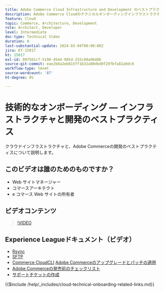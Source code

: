 ```yaml
---
title: Adobe Commerce Cloud Infrastructure and Development のベストプラクティス
description: Adobe Commerce Cloudのテクニカルオンボーディングインフラストラクチャと開発のベストプラクティスについて説明します。
feature: Cloud
topic: Commerce, Architecture, Development
role: Architect, Developer
level: Intermediate
doc-type: Technical Video
duration: 0
last-substantial-update: 2024-03-04T00:00:00Z
jira: KT-15017
kt: 15017
exl-id: 097561c7-5198-4544-985d-255c80a9648b
source-git-commit: eae2b8a2eb815ff1b32a80dbd0f29fbfa82a0dc0
workflow-type: tm+mt
source-wordcount: '87'
ht-degree: 0%

---
```


# 技術的なオンボーディング — インフラストラクチャと開発のベストプラクティス

クラウドインフラストラクチャと、Adobe Commerceの開発のベストプラクティスについて説明します。

## このビデオは誰のためのものですか？

- Web サイトマネージャー
- コマースアーキテクト
- e コマース Web サイトの所有者

## ビデオコンテンツ

>[!VIDEO](https://video.tv.adobe.com/v/3427679?learn=on)

## Experience Leagueドキュメント（ビデオ）

- [Rsync](https://experienceleague.adobe.com/docs/commerce-cloud-service/user-guide/develop/deploy/staging-production.html#migrate-files-using-rsync)
- [SFTP](https://experienceleague.adobe.com/docs/commerce-cloud-service/user-guide/develop/secure-connections.html#sftp)
- [Commerce CloudCLI](https://experienceleague.adobe.com/docs/commerce-cloud-service/user-guide/dev-tools/cloud-cli/cloud-cli-overview.html)
  [Adobe Commerceのアップグレードとパッチの適用](https://experienceleague.adobe.com/docs/commerce-cloud-service/user-guide/develop/upgrade/apply-patches.html)
- [Adobe Commerceの発売前のチェックリスト](https://experienceleague.adobe.com/docs/commerce-cloud-service/user-guide/launch/checklist.html)
- [サポートチケットの作成](https://experienceleague.adobe.com/docs/commerce-knowledge-base/kb/help-center-guide/magento-help-center-user-guide.html)

{{$include /help/_includes/cloud-technical-onboarding-related-links.md}}
